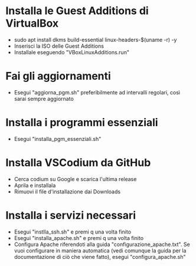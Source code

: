 # Installa le Guest Additions di VirtualBox
 - sudo apt install dkms build-essential linux-headers-$(uname -r) -y
 - Inserisci la ISO delle Guest Additions
 - Installale eseguendo "VBoxLinuxAdditions.run"
# Fai gli aggiornamenti
 - Esegui "aggiorna_pgm.sh" preferibilmente ad intervalli regolari, così sarai sempre aggiornato
# Installa i programmi essenziali
 - Esegui "installa_pgm_essenziali.sh"
# Installa VSCodium da GitHub
 - Cerca codium su Google e scarica l'ultima release
 - Aprila e installala
 - Rimuovi il file d'installazione dai Downloads
# Installa i servizi necessari
 - Esegui "instlla_ssh.sh" e premi q una volta finito
 - Esegui "installa_apache.sh" e premi q una volta finito
 - Configura Apache riferendoti alla guida "configurazione_apache.txt". Se vuoi configurare in maniera automatica (vedi comunque la guida per la documentazione di ciò che viene fatto), esegui "configura_apache.sh"
